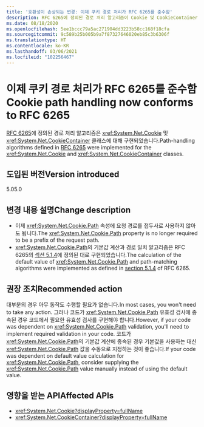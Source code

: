 ```yaml
---
title: '호환성이 손상되는 변경: 이제 쿠키 경로 처리가 RFC 6265를 준수함'
description: RFC 6265에 정의된 경로 처리 알고리즘이 Cookie 및 CookieContainer 클래스에 대해 구현된 .NET 5의 호환성이 손상되는 변경에 관해 알아봅니다.
ms.date: 08/18/2020
ms.openlocfilehash: 5ee1bccc79a5ac271904dd3223b58cc168f18cfa
ms.sourcegitcommit: 9c589b25b005b9a7f87327646020eb85c3b6306f
ms.translationtype: HT
ms.contentlocale: ko-KR
ms.lasthandoff: 03/06/2021
ms.locfileid: "102256467"
---
```

# <a name="cookie-path-handling-now-conforms-to-rfc-6265"></a><span data-ttu-id="7d06e-103">이제 쿠키 경로 처리가 RFC 6265를 준수함</span><span class="sxs-lookup"><span data-stu-id="7d06e-103">Cookie path handling now conforms to RFC 6265</span></span>

<span data-ttu-id="7d06e-104">[RFC 6265](https://tools.ietf.org/html/rfc6265)에 정의된 경로 처리 알고리즘은 <xref:System.Net.Cookie> 및 <xref:System.Net.CookieContainer> 클래스에 대해 구현되었습니다.</span><span class="sxs-lookup"><span data-stu-id="7d06e-104">Path-handling algorithms defined in [RFC 6265](https://tools.ietf.org/html/rfc6265) were implemented for the <xref:System.Net.Cookie> and <xref:System.Net.CookieContainer> classes.</span></span>

## <a name="version-introduced"></a><span data-ttu-id="7d06e-105">도입된 버전</span><span class="sxs-lookup"><span data-stu-id="7d06e-105">Version introduced</span></span>

<span data-ttu-id="7d06e-106">5.0</span><span class="sxs-lookup"><span data-stu-id="7d06e-106">5.0</span></span>

## <a name="change-description"></a><span data-ttu-id="7d06e-107">변경 내용 설명</span><span class="sxs-lookup"><span data-stu-id="7d06e-107">Change description</span></span>

- <span data-ttu-id="7d06e-108">이제 <xref:System.Net.Cookie.Path> 속성에 요청 경로를 접두사로 사용하지 않아도 됩니다.</span><span class="sxs-lookup"><span data-stu-id="7d06e-108">The <xref:System.Net.Cookie.Path> property is no longer required to be a prefix of the request path.</span></span>
- <span data-ttu-id="7d06e-109"><xref:System.Net.Cookie.Path>의 기본값 계산과 경로 일치 알고리즘은 RFC 6265의 [섹션 5.1.4](https://tools.ietf.org/html/rfc6265#section-5.1.4)에 정의된 대로 구현되었습니다.</span><span class="sxs-lookup"><span data-stu-id="7d06e-109">The calculation of the default value of <xref:System.Net.Cookie.Path> and path-matching algorithms were implemented as defined in [section 5.1.4](https://tools.ietf.org/html/rfc6265#section-5.1.4) of RFC 6265.</span></span>

## <a name="recommended-action"></a><span data-ttu-id="7d06e-110">권장 조치</span><span class="sxs-lookup"><span data-stu-id="7d06e-110">Recommended action</span></span>

<span data-ttu-id="7d06e-111">대부분의 경우 아무 동작도 수행할 필요가 없습니다.</span><span class="sxs-lookup"><span data-stu-id="7d06e-111">In most cases, you won't need to take any action.</span></span> <span data-ttu-id="7d06e-112">그러나 코드가 <xref:System.Net.Cookie.Path> 유효성 검사에 종속된 경우 코드에서 필요한 유효성 검사를 구현해야 합니다.</span><span class="sxs-lookup"><span data-stu-id="7d06e-112">However, if your code was dependent on <xref:System.Net.Cookie.Path> validation, you'll need to implement required validation in your code.</span></span> <span data-ttu-id="7d06e-113">코드가 <xref:System.Net.Cookie.Path>의 기본값 계산에 종속된 경우 기본값을 사용하는 대신 <xref:System.Net.Cookie.Path> 값을 수동으로 지정하는 것이 좋습니다.</span><span class="sxs-lookup"><span data-stu-id="7d06e-113">If your code was dependent on default value calculation for <xref:System.Net.Cookie.Path>, consider supplying the <xref:System.Net.Cookie.Path> value manually instead of using the default value.</span></span>

## <a name="affected-apis"></a><span data-ttu-id="7d06e-114">영향을 받는 API</span><span class="sxs-lookup"><span data-stu-id="7d06e-114">Affected APIs</span></span>

- <xref:System.Net.Cookie?displayProperty=fullName>
- <xref:System.Net.CookieContainer?displayProperty=fullName>

<!--

### Affected APIs

- `T:System.Net.Cookie`
- `T:System.Net.CookieContainer`

### Category

Networking

-->
